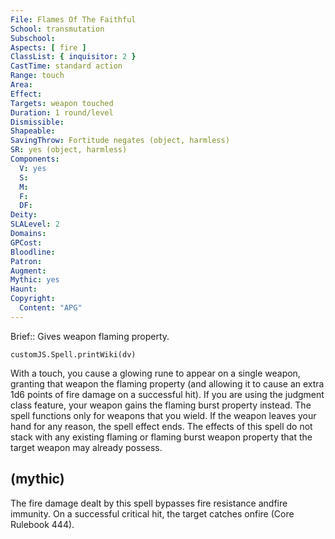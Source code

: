 ```yaml
---
File: Flames Of The Faithful
School: transmutation
Subschool: 
Aspects: [ fire ]
ClassList: { inquisitor: 2 }
CastTime: standard action
Range: touch
Area: 
Effect: 
Targets: weapon touched
Duration: 1 round/level
Dismissible: 
Shapeable: 
SavingThrow: Fortitude negates (object, harmless)
SR: yes (object, harmless)
Components:
  V: yes
  S: 
  M: 
  F: 
  DF: 
Deity: 
SLALevel: 2
Domains: 
GPCost: 
Bloodline: 
Patron: 
Augment: 
Mythic: yes
Haunt: 
Copyright:
  Content: "APG"
---
```

Brief:: Gives weapon flaming property.

```dataviewjs
customJS.Spell.printWiki(dv)
```

With a touch, you cause a glowing rune to appear on a single weapon, granting that weapon the flaming property (and allowing it to cause an extra 1d6 points of fire damage on a successful hit). If you are using the judgment class feature, your weapon gains the flaming burst property instead. The spell functions only for weapons that you wield. If the weapon leaves your hand for any reason, the spell effect ends. The effects of this spell do not stack with any existing flaming or flaming burst weapon property that the target weapon may already possess.


## (mythic)

The fire damage dealt by this spell bypasses fire resistance andfire immunity. On a successful critical hit, the target catches onfire (Core Rulebook 444).
